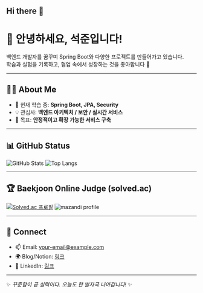 ## Hi there 👋
# 👋 안녕하세요, 석준입니다!

백엔드 개발자를 꿈꾸며 Spring Boot와 다양한 프로젝트를 만들어가고 있습니다.  
학습과 실험을 기록하고, 협업 속에서 성장하는 것을 좋아합니다 🚀  

---

## 🧑‍💻 About Me
- 🌱 현재 학습 중: **Spring Boot, JPA, Security**
- 💡 관심사: **백엔드 아키텍처 / 보안 / 실시간 서비스**
- 🎯 목표: **안정적이고 확장 가능한 서비스 구축**

---

## 📊 GitHub Status

![GitHub Stats](https://github-readme-stats.vercel.app/api?username=k03s13j&show_icons=true&theme=tokyonight)
![Top Langs](https://github-readme-stats.vercel.app/api/top-langs/?username=k03s13j@naver.com&layout=compact&theme=tokyonight)

---

## 🏆 Baekjoon Online Judge (solved.ac)

[![Solved.ac 프로필](http://mazassumnida.wtf/api/v2/generate_badge?boj=YOUR_BOJ_ID)](https://solved.ac/profile/YOUR_BOJ_ID)
![mazandi profile](http://mazandi.herokuapp.com/api?handle=YOUR_BOJ_ID&theme=warm)

---

## 🔗 Connect
- 📫 Email: your-email@example.com
- 🌍 Blog/Notion: [링크](https://yourblog.com)
- 💼 LinkedIn: [링크](https://linkedin.com/in/your-id)

---

✨ *꾸준함이 곧 실력이다. 오늘도 한 발자국 나아갑니다!* ✨

<!--
**kimseokjun/kimseokjun** is a ✨ _special_ ✨ repository because its `README.md` (this file) appears on your GitHub profile.

Here are some ideas to get you started:

- 🔭 I’m currently working on ...
- 🌱 I’m currently learning ...
- 👯 I’m looking to collaborate on ...
- 🤔 I’m looking for help with ...
- 💬 Ask me about ...
- 📫 How to reach me: ...
- 😄 Pronouns: ...
- ⚡ Fun fact: ...
-->
